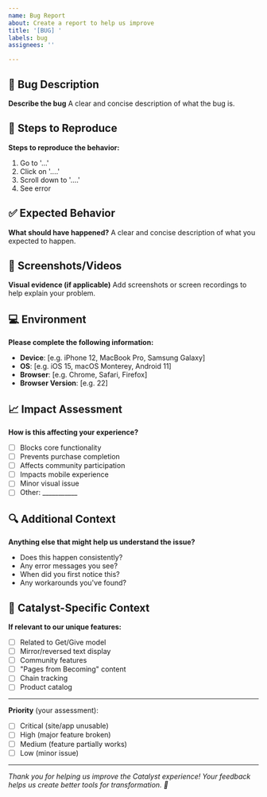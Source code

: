 ```yaml
---
name: Bug Report
about: Create a report to help us improve
title: '[BUG] '
labels: bug
assignees: ''

---
```


## 🐛 Bug Description
**Describe the bug**
A clear and concise description of what the bug is.

## 🔄 Steps to Reproduce
**Steps to reproduce the behavior:**
1. Go to '...'
2. Click on '....'
3. Scroll down to '....'
4. See error

## ✅ Expected Behavior
**What should have happened?**
A clear and concise description of what you expected to happen.

## 📱 Screenshots/Videos
**Visual evidence (if applicable)**
Add screenshots or screen recordings to help explain your problem.

## 💻 Environment
**Please complete the following information:**
- **Device**: [e.g. iPhone 12, MacBook Pro, Samsung Galaxy]
- **OS**: [e.g. iOS 15, macOS Monterey, Android 11]
- **Browser**: [e.g. Chrome, Safari, Firefox]
- **Browser Version**: [e.g. 22]

## 📈 Impact Assessment
**How is this affecting your experience?**
- [ ] Blocks core functionality
- [ ] Prevents purchase completion
- [ ] Affects community participation
- [ ] Impacts mobile experience
- [ ] Minor visual issue
- [ ] Other: ___________

## 🔍 Additional Context
**Anything else that might help us understand the issue?**
- Does this happen consistently?
- Any error messages you see?
- When did you first notice this?
- Any workarounds you've found?

## 🎨 Catalyst-Specific Context
**If relevant to our unique features:**
- [ ] Related to Get/Give model
- [ ] Mirror/reversed text display
- [ ] Community features
- [ ] "Pages from Becoming" content
- [ ] Chain tracking
- [ ] Product catalog

---

**Priority** (your assessment):
- [ ] Critical (site/app unusable)
- [ ] High (major feature broken)
- [ ] Medium (feature partially works)
- [ ] Low (minor issue)

---

*Thank you for helping us improve the Catalyst experience! Your feedback helps us create better tools for transformation. 🙏*